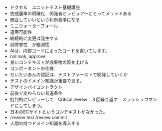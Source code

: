 - ドクセル　ユニットテスト基礎講座
- 完成基準の明確化　開発者とレビュアーにとってメリットある
- 統合していいという判断基準になる
- ミニウォーターフォール
- 運用可能性
- 継続的に変更は発生する
- 耐障害性　か観測性
- AIは、内部コードによったコードを書いてします。
- nol look, approve
- 良いコンテキストが成果物の質を上げる
- コンポーネントの仕様
- だいたいあんの認証は、テストファーストで開発していくか
- テストのドメイン知識が重要である。
- デザインバイコントラクト　
- 前後で変わらない普遍条件
- 批判的にレビューして　Critical review　３回繰り返す　スラッシュコマンドにしてしまう。
- 日本のECサイトというコンテキストがなかった。
- /review test /review commit 
- 人間の持つドメイン知識を導入する